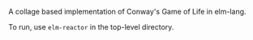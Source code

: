A collage based implementation of Conway's Game of Life in elm-lang.

To run, use `elm-reactor` in the top-level directory.
